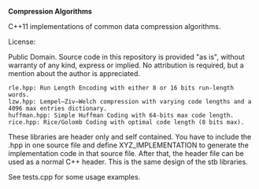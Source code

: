 **Compression Algorithms**

C++11 implementations of common data compression algorithms.

License:

Public Domain. Source code in this repository is provided "as is", without warranty of any kind, express or implied. No attribution is required, but a mention about the author is appreciated.

    rle.hpp: Run Length Encoding with either 8 or 16 bits run-length words.
    lzw.hpp: Lempel–Ziv–Welch compression with varying code lengths and a 4096 max entries dictionary.
    huffman.hpp: Simple Huffman Coding with 64-bits max code length.
    rice.hpp: Rice/Golomb Coding with optimal code length (8 bits max).

These libraries are header only and self contained. You have to include the .hpp in one source file and define XYZ_IMPLEMENTATION to generate the implementation code in that source file. After that, the header file can be used as a normal C++ header. This is the same design of the stb libraries.

See tests.cpp for some usage examples.
